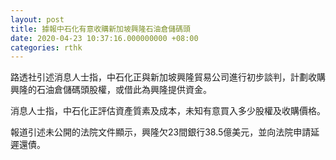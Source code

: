 ```yaml
---
layout: post
title: 據報中石化有意收購新加坡興隆石油倉儲碼頭
date: 2020-04-23 10:37:16.000000000 +08:00
categories: rthk
---
```


路透社引述消息人士指，中石化正與新加坡興隆貿易公司進行初步談判，計劃收購興隆的石油倉儲碼頭股權，或借此為興隆提供資金。

消息人士指，中石化正評估資產質素及成本，未知有意買入多少股權及收購價格。

報道引述未公開的法院文件顯示，興隆欠23間銀行38.5億美元，並向法院申請延遲還債。
